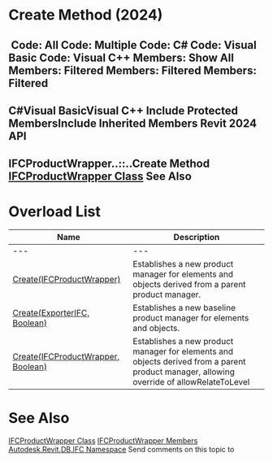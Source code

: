 # Create Method (2024)

﻿
 Code: All Code: Multiple Code: C# Code: Visual Basic Code: Visual C++  Members: Show All Members: Filtered Members: Filtered Members: Filtered   
---  
C#Visual BasicVisual C++
Include Protected MembersInclude Inherited Members
Revit 2024 API  
---  
IFCProductWrapper..::..Create Method   
[IFCProductWrapper Class](368d2c50-1258-32a9-00ed-cc41059a6694.md "IFCProductWrapper Class") See Also  
---  
# Overload List
| Name | Description |
| --- | --- |
| --- | --- | --- |
| [Create(IFCProductWrapper)](1e2a3510-f0b9-c8eb-79e0-e005ebdb5ead.md "Create Method \(IFCProductWrapper\)") | Establishes a new product manager for elements and objects derived from a parent product manager. |
| [Create(ExporterIFC, Boolean)](832e93b2-8a73-c222-6a33-b214f8d84e74.md "Create Method \(ExporterIFC, Boolean\)") | Establishes a new baseline product manager for elements and objects. |
| [Create(IFCProductWrapper, Boolean)](26cf5730-2491-c14f-41e1-d84aa4bbc1d9.md "Create Method \(IFCProductWrapper, Boolean\)") | Establishes a new product manager for elements and objects derived from a parent product manager, allowing override of allowRelateToLevel |

# See Also
[IFCProductWrapper Class](368d2c50-1258-32a9-00ed-cc41059a6694.md "IFCProductWrapper Class")
[IFCProductWrapper Members](1575e569-f162-1918-92d9-5e9f456ebfd8.md "IFCProductWrapper Members")
[Autodesk.Revit.DB.IFC Namespace](b823fafb-1ba1-896b-4097-142c2817ce74.md "Autodesk.Revit.DB.IFC Namespace")
Send comments on this topic to 